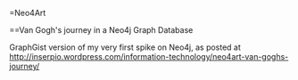 =Neo4Art

==Van Gogh's journey in a Neo4j Graph Database


GraphGist version of my very first spike on Neo4j, as posted at http://inserpio.wordpress.com/information-technology/neo4art-van-goghs-journey/

